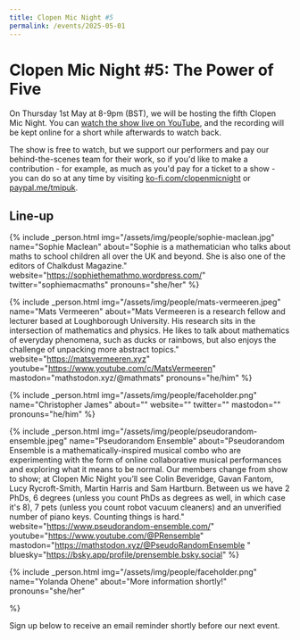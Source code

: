 ```yaml
---
title: Clopen Mic Night #5
permalink: /events/2025-05-01
---
```


# Clopen Mic Night #5: The Power of Five
On Thursday 1st May at 8-9pm (BST), we will be hosting the fifth Clopen Mic Night. You can [watch the show live on YouTube](https://youtube.com/live/JVu2CG6kDVE), and the recording will be kept online for a short while afterwards to watch back.

The show is free to watch, but we support our performers and pay our behind-the-scenes team 
for their work, so if you'd like to make a contribution - for example, as much as you'd pay 
for a ticket to a show - you can do so at any time by visiting 
[ko-fi.com/clopenmicnight](https://ko-fi.com/clopenmicnight) or
[paypal.me/tmipuk](https://paypal.me/tmipuk).

## Line-up
{% include _person.html
    img="/assets/img/people/sophie-maclean.jpg"
    name="Sophie Maclean"
    about="Sophie is a mathematician who talks about maths to school children all over the UK and beyond. She is also one of the editors of Chalkdust Magazine."
    website="https://sophiethemathmo.wordpress.com/"
    twitter="sophiemacmaths"
    pronouns="she/her"
%}


{% include _person.html
    img="/assets/img/people/mats-vermeeren.jpeg"
    name="Mats Vermeeren"
    about="Mats Vermeeren is a research fellow and lecturer based at Loughborough University. His research sits in the intersection of mathematics and physics. He likes to talk about mathematics of everyday phenomena, such as ducks or rainbows, but also enjoys the challenge of unpacking more abstract topics."
    website="https://matsvermeeren.xyz"
    youtube="https://www.youtube.com/c/MatsVermeeren"
    mastodon="mathstodon.xyz/@mathmats"
    pronouns="he/him"
%}

{% include _person.html
    img="/assets/img/people/faceholder.png"
    name="Christopher James"
    about=""
    website=""
    twitter=""
    mastodon=""
    pronouns="he/him"
%}

{% include _person.html
    img="/assets/img/people/pseudorandom-ensemble.jpeg"
    name="Pseudorandom Ensemble"
    about="Pseudorandom Ensemble is a mathematically-inspired musical combo who are experimenting with the form of online collaborative musical performances and exploring what it means to be normal. Our members change from show to show; at Clopen Mic Night you’ll see Colin Beveridge, Gavan Fantom, Lucy Rycroft-Smith, Martin Harris and Sam Hartburn. Between us we have 2 PhDs, 6 degrees (unless you count PhDs as degrees as well, in which case it's 8), 7 pets (unless you count robot vacuum cleaners) and an unverified number of piano keys. Counting things is hard."
        website="https://www.pseudorandom-ensemble.com/"
    youtube="https://www.youtube.com/@PRensemble"
    mastodon="https://mathstodon.xyz/@PseudoRandomEnsemble "
    bluesky="https://bsky.app/profile/prensemble.bsky.social"
%}

{% include _person.html
    img="/assets/img/people/faceholder.png"
    name="Yolanda Ohene"
    about="More information shortly!"
    pronouns="she/her"

%}

Sign up below to receive an email reminder shortly before our next event.
<div class="sender-form-field" data-sender-form-id="ks7i2oxmaq7jqdqvszm" style="text-align:center"></div>

